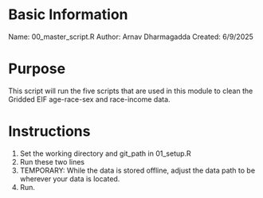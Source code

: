 # Basic Information

Name: 00_master_script.R
Author: Arnav Dharmagadda
Created: 6/9/2025

# Purpose

This script will run the five scripts that are used in this module to clean the Gridded EIF age-race-sex and race-income data. 

# Instructions

1. Set the working directory and git_path in 01_setup.R
2. Run these two lines
3. TEMPORARY: While the data is stored offline, adjust the data path to be wherever your data is located.
4. Run.